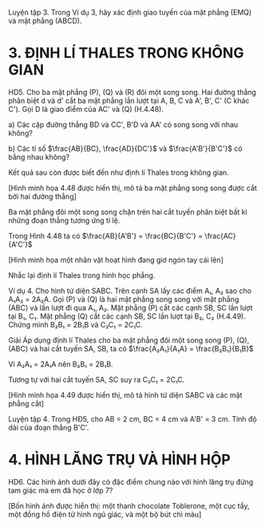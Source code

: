 Luyện tập 3. Trong Ví dụ 3, hãy xác định giao tuyến của mặt phẳng (EMQ) và mặt phẳng (ABCD).

# 3. ĐỊNH LÍ THALES TRONG KHÔNG GIAN

HD5. Cho ba mặt phẳng (P), (Q) và (R) đôi một song song. Hai đường thẳng phân biệt d và d' cắt ba mặt phẳng lần lượt tại A, B, C và A', B', C' (C khác C'). Gọi D là giao điểm của AC' và (Q) (H.4.48).

a) Các cặp đường thẳng BD và CC', B'D và AA' có song song với nhau không?

b) Các tỉ số $\frac{AB}{BC}, \frac{AD}{DC'}$ và $\frac{A'B'}{B'C'}$ có bằng nhau không?

Kết quả sau còn được biết đến như định lí Thales trong không gian.

[Hình minh họa 4.48 được hiển thị, mô tả ba mặt phẳng song song được cắt bởi hai đường thẳng]

Ba mặt phẳng đôi một song song chặn trên hai cắt tuyến phân biệt bất kì những đoạn thẳng tương ứng tỉ lệ.

Trong Hình 4.48 ta có $\frac{AB}{A'B'} = \frac{BC}{B'C'} = \frac{AC}{A'C'}$

[Hình minh họa một nhân vật hoạt hình đang giơ ngón tay cái lên]

Nhắc lại định lí Thales trong hình học phẳng.

Ví dụ 4. Cho hình tứ diện SABC. Trên cạnh SA lấy các điểm A₁, A₂ sao cho A₁A₂ = 2A₂A. Gọi (P) và (Q) là hai mặt phẳng song song với mặt phẳng (ABC) và lần lượt đi qua A₁, A₂. Mặt phẳng (P) cắt các cạnh SB, SC lần lượt tại B₁, C₁. Mặt phẳng (Q) cắt các cạnh SB, SC lần lượt tại B₂, C₂ (H.4.49). Chứng minh B₂B₁ = 2B₁B và C₂C₁ = 2C₁C.

Giải
Áp dụng định lí Thales cho ba mặt phẳng đôi một song song (P), (Q), (ABC) và hai cắt tuyến SA, SB, ta có $\frac{A₂A₁}{A₁A} = \frac{B₂B₁}{B₁B}$

Vì A₂A₁ = 2A₁A nên B₂B₁ = 2B₁B.

Tương tự với hai cắt tuyến SA, SC suy ra C₂C₁ = 2C₁C.

[Hình minh họa 4.49 được hiển thị, mô tả hình tứ diện SABC và các mặt phẳng cắt]

Luyện tập 4. Trong HĐ5, cho AB = 2 cm, BC = 4 cm và A'B' = 3 cm. Tính độ dài của đoạn thẳng B'C'.

# 4. HÌNH LĂNG TRỤ VÀ HÌNH HỘP

HD6. Các hình ảnh dưới đây có đặc điểm chung nào với hình lăng trụ đứng tam giác mà em đã học ở lớp 7?

[Bốn hình ảnh được hiển thị: một thanh chocolate Toblerone, một cục tẩy, một đồng hồ điện tử hình ngũ giác, và một bộ bút chì màu]